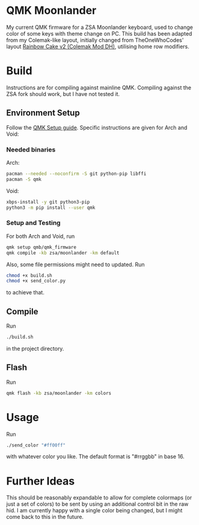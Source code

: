 # QMK Moonlander
My current QMK firmware for a ZSA Moonlander keyboard, used to change color of some keys with theme change on PC.
This build has been adapted from my Colemak-like layout, initially changed from TheOneWhoCodes' layout [Rainbow Cake v2 (Colemak Mod DH)](https://configure.zsa.io/moonlander/layouts/Ze0bo/latest/0), utilising home row modifiers. 

# Build
Instructions are for compiling against mainline QMK. Compiling against the ZSA fork should work, but I have not tested it.

## Environment Setup
Follow the [QMK Setup guide](https://docs.qmk.fm/newbs_getting_started#set-up-your-environment). Specific instructions are given for Arch and Void:
### Needed binaries
Arch:

``` sh
pacman --needed --noconfirm -S git python-pip libffi
pacman -S qmk
```

Void:

``` sh
xbps-install -y git python3-pip
python3 -m pip install --user qmk
```
### Setup and Testing
For both Arch and Void, run

``` sh
qmk setup qmb/qmk_firmware
qmk compile -kb zsa/moonlander -km default
```

Also, some file permissions might need to updated. Run

``` sh
chmod +x build.sh
chmod +x send_color.py
```
to achieve that.

## Compile
Run

``` sh
./build.sh
```
in the project directory.

## Flash
Run 

``` sh
qmk flash -kb zsa/moonlander -km colors
```

# Usage

Run

``` sh
./send_color "#ff00ff"
```
with whatever color you like. The default format is "#rrggbb" in base 16.

# Further Ideas
This should be reasonably expandable to allow for complete colormaps (or just a set of colors) to be sent by using an additional control bit in the raw hid. I am currently happy with a single color being changed, but I might come back to this in the future.

